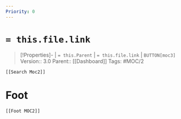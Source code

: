 ```yaml
---
Priority: 0
---
```

# `= this.file.link` 
>[!Properties]- | `= this.Parent` | `= this.file.link` | `BUTTON[moc3]`
>Version:: 3.0
>Parent:: [[Dashboard]]
> Tags: #MOC/2
```meta-bind-embed
[[Search Moc2]]
```







# Foot
```meta-bind-embed
[[Foot MOC2]]
```